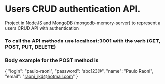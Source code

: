 # Users CRUD authentication API.
Project in NodeJS and MongoDB (mongodb-memory-server) to represent a users CRUD API with authentication

### To call the API methods use localhost:3001 with the verb (GET, POST, PUT, DELETE)

### Body example for the POST method is 
{
  "login": "paulo-raoni",
  "password": "abc123@",
  "name": "Paulo Raoni",
  "email": "raoni_jkd@hotmail.com"
}
